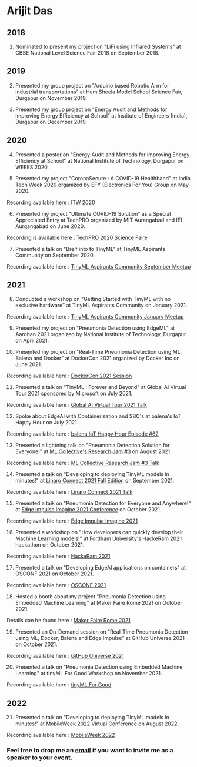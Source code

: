 # Arijit Das
## 2018 
1) Nominated to present my project on "LiFi using Infrared Systems" at CBSE National Level Science Fair 2018 on September 2018.

## 2019 
2) Presented my group project on "Arduino based Robotic Arm for industrial transportations" at Hem Sheela Model School Science Fair, Durgapur on November 2019.

3) Presented my group project on "Energy Audit and Methods for improving Energy Efficiency at School" at Institute of Engineers (India), Durgapur on December 2019.

## 2020
4) Presented a poster on "Energy Audit and Methods for improving Energy Efficiency at School" at National Institute of Technology, Durgapur on WEEES 2020.

5) Presented my project "CoronaSecure : A COVID-19 Healthband" at India Tech Week 2020 organized by EFY (Electronics For You) Group on May 2020.

Recording available here : [ITW 2020](https://vimeo.com/420575715/fc98519604)

6) Presented my project "Ultimate COVID-19 Solution" as a Special Appreciated Entry at TechPRO organized by MIT Aurangabad and IEI Aurgangabad on June 2020. 

Recording is available here : [TechPRO 2020 Science Faire](https://youtu.be/-hTIw9OOfFA?t=316)

7) Presented a talk on "Breif into to TinyML" at TinyML Aspirants Community on September 2020. 

Recording available here : [TinyML Aspirants Community September Meetup](https://www.youtube.com/watch?v=O-jyEdz7HVY)

## 2021
8) Conducted a workshop on "Getting Started with TinyML with no exclusive hardware" at TinyML Aspirants Community on January 2021.

Recording available here : [TinyML Aspirants Community January Meetup](https://www.youtube.com/watch?v=q4i5QvI90TI&t=142s)

9) Presented my project on "Pneumonia Detection using EdgeML" at Aarohan 2021 organized by National Institute of Technology, Durgapur on April 2021.

10) Presented my project on "Real-Time Pneumonia Detection using ML, Balena and Docker" at DockerCon 2021 organized by Docker Inc on June 2021.

Recording available here : [DockerCon 2021 Session](https://docker.events.cube365.net/dockercon-live/2021/community/95w6ecHo5KjDcGDGm)

11) Presented a talk on "TinyML : Forever and Beyond" at Global AI Virtual Tour 2021 sponsored by Microsoft on July 2021.

Recording available here : [Global AI Virtual Tour 2021 Talk](https://www.youtube.com/watch?v=IDvzfQeVLlA)

12) Spoke about EdgeAI with Containerisation and SBC's at balena's IoT Happy Hour on July 2021.

Recording available here : [balena IoT Happy Hour Episode #62](https://www.youtube.com/watch?v=Q0A343Q8XJw)

13) Presented a lightning talk on "Pneumonia Detection Solution for Everyone!" at [ML Collective's Research Jam #3](https://mlcollective.org/research-jam-3/) on August 2021.

Recording available here : [ML Collective Research Jam #3 Talk](https://www.youtube.com/watch?v=EktncBW69lQ&t=1996s)

14) Presented a talk on "Developing to deploying TinyML models in minutes!" at [Linaro Connect 2021 Fall Edition](https://connect.linaro.org/resources/lvc21f/lvc21f-213/) on September 2021.

Recording available here : [Linaro Connect 2021 Talk](https://youtu.be/VHu3NBcVZkY)

15) Presented a talk on "Pneumonia Detection for Everyone and Anywhere!" at [Edge Impulse Imagine 2021 Conference](https://edgeimpulse.com/imagine) on October 2021. 

Recording available here : [Edge Impulse Imagine 2021](https://youtu.be/zS9dTiIjjuA)

16) Presented a workshop on "How developers can quickly develop their Machine Learning models!" at Fordham University's HackeRam 2021 hackathon on October 2021. 

Recording available here : [HackeRam 2021](https://www.youtube.com/watch?v=2eyKT_HHgAY)

17) Presented a talk on "Developing EdgeAI applications on containers" at OSCONF 2021 on October 2021. 

Recording available here : [OSCONF 2021](https://youtu.be/MPKuWb871qg?t=6404)

18) Hosted a booth about my project "Pneumonia Detection using Embedded Machine Learning" at Maker Faire Rome 2021 on October 2021.

Details can be found here : [Maker Faire Rome 2021](https://makerfairerome.eu/en/exhibitors/?edition=2021&exhibit=200213)

19) Presented an On-Demand session on "Real-Time Pneumonia Detection using ML, Docker, Balena and Edge Impulse" at GitHub Universe 2021 on October 2021. 

Recording available here : [GitHub Universe 2021](https://www.youtube.com/watch?v=bf0gbqyjdkI)

20) Presented a talk on "Pneumonia Detection using Embedded Machine Learning" at tinyML For Good Workshop on November 2021.

Recording available here : [tinyML For Good](https://youtu.be/friILPoPM9M?t=36)

## 2022
21) Presented a talk on "Developing to deploying TinyML models in minutes!" at [MobileWeek 2022](https://mobileweek.co/) Virtual Conference on August 2022.

Recording available here : [MobileWeek 2022](https://embed.emamo.com/event/worldfestival-2022/s/developing-to-deploying-tinyml-models-in-minutes-aARM3W)
### Feel free to drop me an [email](mailto:arijitdas18022006@gmail.com) if you want to invite me as a speaker to your event. 
